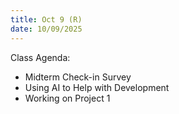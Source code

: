 ```yaml
---
title: Oct 9 (R)
date: 10/09/2025
---
```


Class Agenda:

- Midterm Check-in Survey
- Using AI to Help with Development
- Working on Project 1
